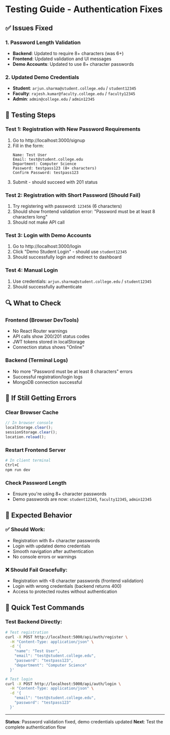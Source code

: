 # Testing Guide - Authentication Fixes

## ✅ Issues Fixed

### 1. Password Length Validation
- **Backend**: Updated to require 8+ characters (was 6+)
- **Frontend**: Updated validation and UI messages
- **Demo Accounts**: Updated to use 8+ character passwords

### 2. Updated Demo Credentials
- **Student**: `arjun.sharma@student.college.edu` / `student12345`
- **Faculty**: `rajesh.kumar@faculty.college.edu` / `faculty12345`
- **Admin**: `admin@college.edu` / `admin12345`

## 🧪 Testing Steps

### Test 1: Registration with New Password Requirements
1. Go to http://localhost:3000/signup
2. Fill in the form:
   ```
   Name: Test User
   Email: test@student.college.edu
   Department: Computer Science
   Password: testpass123 (8+ characters)
   Confirm Password: testpass123
   ```
3. Submit - should succeed with 201 status

### Test 2: Registration with Short Password (Should Fail)
1. Try registering with password: `123456` (6 characters)
2. Should show frontend validation error: "Password must be at least 8 characters long"
3. Should not make API call

### Test 3: Login with Demo Accounts
1. Go to http://localhost:3000/login
2. Click "Demo Student Login" - should use `student12345`
3. Should successfully login and redirect to dashboard

### Test 4: Manual Login
1. Use credentials: `arjun.sharma@student.college.edu` / `student12345`
2. Should successfully authenticate

## 🔍 What to Check

### Frontend (Browser DevTools)
- No React Router warnings
- API calls show 200/201 status codes
- JWT tokens stored in localStorage
- Connection status shows "Online"

### Backend (Terminal Logs)
- No more "Password must be at least 8 characters" errors
- Successful registration/login logs
- MongoDB connection successful

## 🚨 If Still Getting Errors

### Clear Browser Cache
```javascript
// In browser console
localStorage.clear();
sessionStorage.clear();
location.reload();
```

### Restart Frontend Server
```bash
# In client terminal
Ctrl+C
npm run dev
```

### Check Password Length
- Ensure you're using 8+ character passwords
- Demo passwords are now: `student12345`, `faculty12345`, `admin12345`

## 📝 Expected Behavior

### ✅ Should Work:
- Registration with 8+ character passwords
- Login with updated demo credentials
- Smooth navigation after authentication
- No console errors or warnings

### ❌ Should Fail Gracefully:
- Registration with <8 character passwords (frontend validation)
- Login with wrong credentials (backend returns 400)
- Access to protected routes without authentication

## 🔧 Quick Test Commands

### Test Backend Directly:
```bash
# Test registration
curl -X POST http://localhost:5000/api/auth/register \
  -H "Content-Type: application/json" \
  -d '{
    "name": "Test User",
    "email": "test@student.college.edu", 
    "password": "testpass123",
    "department": "Computer Science"
  }'

# Test login
curl -X POST http://localhost:5000/api/auth/login \
  -H "Content-Type: application/json" \
  -d '{
    "email": "test@student.college.edu",
    "password": "testpass123"
  }'
```

---

**Status**: Password validation fixed, demo credentials updated
**Next**: Test the complete authentication flow
